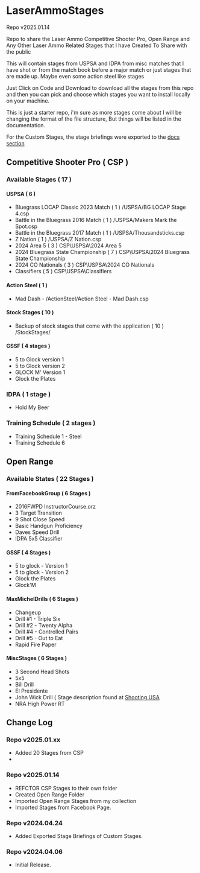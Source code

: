 # LaserAmmoStages

Repo v2025.01.14

Repo to share the Laser Ammo Competitive Shooter Pro, Open Range and Any Other Laser Ammo Related Stages that I have Created To Share with the public

This will contain stages from USPSA and IDPA from misc matches that I have shot or from the match book before a major match or just stages that are made up.  Maybe even some action steel like stages

Just Click on Code and Download to download all the stages from this repo and then you can pick and choose which stages you want to install locally on your machine.

This is just a starter repo, i'm sure as more stages come about I will be changing the format of the file structure, But things will be listed in the documentation.

For the Custom Stages, the stage briefings were exported to the    [docs section](docs/README.md)

## Competitive Shooter Pro ( CSP )

### Available Stages ( 17 )

#### USPSA ( 6 )
* Bluegrass LOCAP Classic 2023 Match ( 1 ) /USPSA/BG LOCAP Stage 4.csp
* Battle in the Bluegrass 2016 Match ( 1 ) /USPSA/Makers Mark the Spot.csp
* Battle in the Bluegrass 2017 Match ( 1 ) /USPSA/Thousandsticks.csp
* Z Nation ( 1 )  /USPSA/Z Nation.csp
* 2024 Area 5 ( 3 ) CSP\USPSA\2024 Area 5
* 2024 Bluegrass State Championship ( 7 ) CSP\USPSA\2024 Bluegrass State Championship
* 2024 CO Nationals ( 3 )  CSP\USPSA\2024 CO Nationals
* Classifiers ( 5 ) CSP\USPSA\Classifiers

#### Action Steel ( 1 )
* Mad Dash - /ActionSteel/Action Steel  - Mad Dash.csp

#### Stock Stages ( 10 )
* Backup of stock stages that come with the application ( 10 ) /StockStages/

#### GSSF ( 4 stages )

* 5 to Glock version 1
* 5 to Glock version 2
* GLOCK M' Version 1
* Glock the Plates

### IDPA ( 1 stage )

* Hold My Beer

### Training Schedule ( 2 stages )

* Training Schedule 1 - Steel
* Training Schedule 6

## Open Range

### Available States ( 22 Stages )

#### FromFacebookGroup ( 6 Stages )

* 2016FWPD InstructorCourse.orz
* 3 Target Transition
* 9 Shot Close Speed
* Basic Handgun Proficiency
* Daves Speed Drill
* IDPA 5x5 Classifier

#### GSSF ( 4 Stages )

* 5 to glock - Version 1
* 5 to glock - Version 2
* Glock the Plates
* Glock'M

#### MaxMichelDrills ( 6 Stages )

* Changeup
* Drill #1 - Triple Six
* Drill #2 - Twenty Alpha
* Drill #4 - Controlled Pairs
* Drill #5 - Out to Eat
* Rapid Fire Paper

#### MiscStages ( 6 Stages )

* 3 Second Head Shots
* 5x5
* Bill Drill
* El Presidente
* John Wick Drill ( Stage description found at [Shooting USA](https://www.youtube.com/watch?v=1FwKwRnK1Yw&t=5s)
* NRA High Power RT


## Change Log

### Repo v2025.01.xx

* Added 20 Stages from CSP
* 

### Repo v2025.01.14

* REFCTOR CSP Stages to their own folder
* Created Open Range Folder
* Imported Open Range Stages from my collection
* Imported Stages from Facebook Page.

### Repo v2024.04.24
* Added Exported Stage Briefings of Custom Stages.


### Repo v2024.04.06
* Initial Release.
